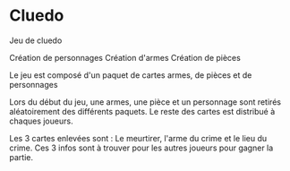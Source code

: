 # Cluedo
Jeu de cluedo

Création de personnages
Création d'armes
Création de pièces

Le jeu est composé d'un paquet de cartes armes, de pièces et de personnages

Lors du début du jeu, une armes, une pièce et un personnage sont retirés aléatoirement des différents paquets. Le reste des cartes est distribué à chaques joueurs.

Les 3 cartes enlevées sont : Le meurtirer, l'arme du crime et le lieu du crime. Ces 3 infos sont à trouver pour les autres joueurs pour gagner la partie.
